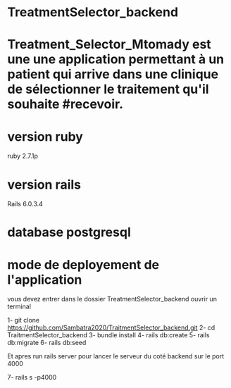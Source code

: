 # TreatmentSelector_backend
# Treatment_Selector_Mtomady est une  une application permettant à un patient qui arrive dans une clinique de sélectionner le traitement qu'il souhaite #recevoir.

# version ruby 
ruby 2.7.1p

# version rails
 Rails 6.0.3.4

# database postgresql
 

# mode de  deployement de l'application
vous devez entrer dans le dossier TreatmentSelector_backend ouvrir un terminal

  1- git clone https://github.com/Sambatra2020/TraitmentSelector_backend.git
  2- cd TraitmentSelector_backend
  3- bundle install
  4- rails db:create
  5- rails db:migrate
  6- rails db:seed

Et apres run rails server pour lancer le serveur du coté backend sur le port 4000

  7- rails s -p4000
